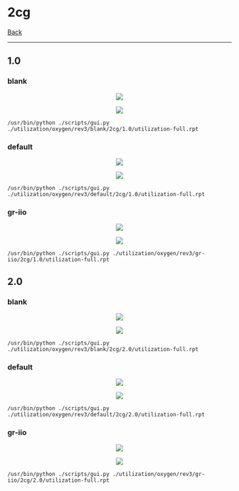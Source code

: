 # 2cg

[Back](<../rev3.md>)

---

## 1.0
### blank

<p align="center">
	<img src="../../../../images/oxygen/rev3/blank/2cg/1.0/table.jpg" />
</p>

<p align="center">
	<img src="../../../../images/oxygen/rev3/blank/2cg/1.0/graph.png" />
</p>

`/usr/bin/python ./scripts/gui.py ./utilization/oxygen/rev3/blank/2cg/1.0/utilization-full.rpt`

### default

<p align="center">
	<img src="../../../../images/oxygen/rev3/default/2cg/1.0/table.jpg" />
</p>

<p align="center">
	<img src="../../../../images/oxygen/rev3/default/2cg/1.0/graph.png" />
</p>

`/usr/bin/python ./scripts/gui.py ./utilization/oxygen/rev3/default/2cg/1.0/utilization-full.rpt`

### gr-iio

<p align="center">
	<img src="../../../../images/oxygen/rev3/gr-iio/2cg/1.0/table.jpg" />
</p>

<p align="center">
	<img src="../../../../images/oxygen/rev3/gr-iio/2cg/1.0/graph.png" />
</p>

`/usr/bin/python ./scripts/gui.py ./utilization/oxygen/rev3/gr-iio/2cg/1.0/utilization-full.rpt`

## 2.0
### blank

<p align="center">
	<img src="../../../../images/oxygen/rev3/blank/2cg/2.0/table.jpg" />
</p>

<p align="center">
	<img src="../../../../images/oxygen/rev3/blank/2cg/2.0/graph.png" />
</p>

`/usr/bin/python ./scripts/gui.py ./utilization/oxygen/rev3/blank/2cg/2.0/utilization-full.rpt`

### default

<p align="center">
	<img src="../../../../images/oxygen/rev3/default/2cg/2.0/table.jpg" />
</p>

<p align="center">
	<img src="../../../../images/oxygen/rev3/default/2cg/2.0/graph.png" />
</p>

`/usr/bin/python ./scripts/gui.py ./utilization/oxygen/rev3/default/2cg/2.0/utilization-full.rpt`

### gr-iio

<p align="center">
	<img src="../../../../images/oxygen/rev3/gr-iio/2cg/2.0/table.jpg" />
</p>

<p align="center">
	<img src="../../../../images/oxygen/rev3/gr-iio/2cg/2.0/graph.png" />
</p>

`/usr/bin/python ./scripts/gui.py ./utilization/oxygen/rev3/gr-iio/2cg/2.0/utilization-full.rpt`

